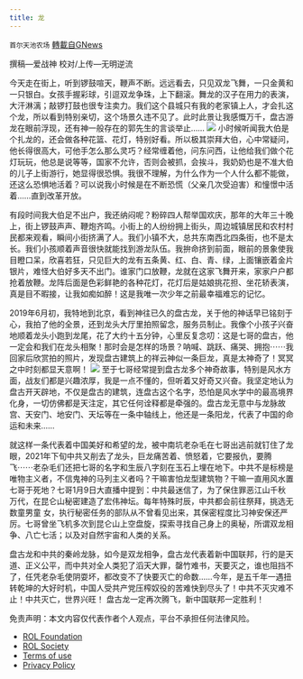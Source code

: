 ```yaml
---
title: 龙
---
```

`首尔天池农场` [轉載自GNews](https://gnews.org/zh-hans/1850295/)

撰稿—爱战神
校对/上传—无明逆流

今天走在街上，听到锣鼓喧天，鞭声不断。远远看去，只见双龙飞舞，一只金黄和一只银白。女孩手握彩球，引逗双龙争珠，上下翻滚。舞龙的汉子在用力的表演，大汗淋漓；敲锣打鼓也很专注卖力。我们这个县城只有我的老家镇上人，才会扎这个龙，所以看到特别亲切，这个场景久违不见了。此时此景让我感慨万千，盘古游龙在眼前浮现，还有神一般存在的郭先生的言谈举止……
![](https://assets.gnews.org/wp-content/uploads/2022/01/1123.jpg)
小时候听闻我大伯是个扎龙的，还会做各种花篮、花灯，特别好看。所以极其崇拜大伯，心中常疑问，他长得很高大，可他手怎么那么灵巧？经常缠着他，问东问西，让他给我们做个花灯玩玩，他总是说等等，国家不允许，否则会被抓，会挨斗，我奶奶也是不准大伯的儿子上街游行，她显得很恐惧。我很不理解，为什么作为一个人什么都不能做，还这么恐惧地活着？可以说我小时候是在不断恐慌（父亲几次受迫害）和憧憬中活着……直到改革开放。

有段时间我大伯足不出户，我还纳闷呢？粉碎四人帮举国欢庆，那年的大年三十晚上，街上锣鼓声声、鞭炮齐鸣。小街上的人纷纷拥上街头，周边城镇居民和农村村民都来观看，瞬间小街挤满了人。我们小镇不大，总共东南西北四条街，也不是太长。我们小孩顺着声音很快就能找到游龙队伍。我拚命挤到前面，眼前的景象使我目瞪口呆，欣喜若狂，只见巨大的龙有五条黄、红、白、青、绿，上面镶嵌着金片银片，难怪大伯好多天不出门。谁家门口放鞭，龙就在这家飞舞开来，家家户户都抢着放鞭。龙阵后面是色彩鲜艳的各种花灯，花灯后是姑娘挑花担、坐花轿表演，真是目不暇接，让我如痴如醉！这是我唯一次少年之前最幸福难忘的记忆。

2019年6月初，我特地到北京，看到神往已久的盘古龙，关于他的神话早已铭刻于心，我拍了他的全景，还到龙头大厅里拍照留念，服务员制止。我像个小孩子兴奋地顺着龙头小跑到龙尾，花了大约十五分钟，心里反复念叨：这是七哥的盘古，他一定会和我们在龙头相聚！那时会是怎样的场景？呐喊、跳跃、痛哭、拥抱⋯⋯我回家后欣赏拍的照片，发现盘古建筑上的祥云神似一条巨龙，真是太神奇了！冥冥之中时刻都显天意啊！
![](https://assets.gnews.org/wp-content/uploads/2022/01/af2e37e.jpg)
至于七哥经常提到盘古龙多个神奇故事，特别是风水方面，战友们都是兴趣浓厚，我是一点不懂的，但听着又好奇又兴奋。我坚定地认为盘古开天辟地，不仅是盘古的建筑，连盘古这个名字，恐怕是风水学中的最高境界化身，一切仿佛都是天注定，其它任何诠释都是牵强的。盘古龙无意中与龙脉故宫、天安门、地安门、天坛等在一条中轴线上，他还是一条阳龙，代表了中国的命运和未来……

就这样一条代表着中国美好和希望的龙，被中南坑老杂毛在七哥出逃前就钉住了龙眼，2021年下旬中共又削去了龙头，巨龙痛苦着、愤怒着，它要报仇，要腾飞⋯⋯老杂毛们还把七哥的名字和生辰八字刻在玉石上埋在地下。中共不是标榜是唯物主义者，不信鬼神的马列主义者吗？干嘛害怕龙型建筑物？干嘛一直用风水置七哥于死地？七哥1月9日大直播中提到：中共最迷信了，为了保住罪恶江山千秋万代，在昆仑山秘密建造了宏伟神坛。每年特殊时辰，中共都会前往祭拜，挑选无数童男童
女，执行秘密任务的部队从不曾看见出来，其保密程度比习神安保还严厉。七哥曾坐飞机多次到昆仑山上空盘旋，探索寻找自己身上的奥秘，所谓双龙相争、八亡七活；以及对自然宇宙和人类的关系。

盘古龙和中共的秦岭龙脉，如今是双龙相争，盘古龙代表着新中国联邦，行的是天道、正义公平，而中共对全人类犯了滔天大罪，罄竹难书，天要灭之，谁也阻挡不了，任凭老杂毛使阴耍坏，都改变不了快要灭亡的命数……今年，是五千年一遇扭转乾坤的大好时机，中国人受共产党压榨奴役的苦难快到尽头了！中共不灭灾难不止！中共灭亡，世界兴旺！
盘古龙一定再次腾飞，新中国联邦一定胜利！

 

免责声明：本文内容仅代表作者个人观点，平台不承担任何法律风险。

- [ROL Foundation](https://rolfoundation.org/)
- [ROL Society](https://rolsociety.org/)
- [Terms of use](https://gnews.org/terms-of-use-3/)
- [Privacy Policy](https://gnews.org/privacy-policy/)
